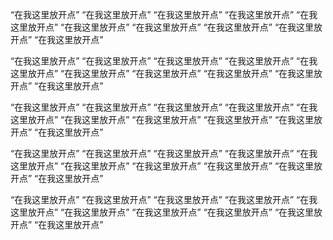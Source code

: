 “在我这里放开点”
“在我这里放开点”
“在我这里放开点”
“在我这里放开点”
“在我这里放开点”
“在我这里放开点”
“在我这里放开点”
“在我这里放开点”
“在我这里放开点”
“在我这里放开点”

“在我这里放开点”
“在我这里放开点”
“在我这里放开点”
“在我这里放开点”
“在我这里放开点”
“在我这里放开点”
“在我这里放开点”
“在我这里放开点”
“在我这里放开点”
“在我这里放开点”

“在我这里放开点”
“在我这里放开点”
“在我这里放开点”
“在我这里放开点”
“在我这里放开点”
“在我这里放开点”
“在我这里放开点”
“在我这里放开点”
“在我这里放开点”
“在我这里放开点”

“在我这里放开点”
“在我这里放开点”
“在我这里放开点”
“在我这里放开点”
“在我这里放开点”
“在我这里放开点”
“在我这里放开点”
“在我这里放开点”
“在我这里放开点”
“在我这里放开点”

“在我这里放开点”
“在我这里放开点”
“在我这里放开点”
“在我这里放开点”
“在我这里放开点”
“在我这里放开点”
“在我这里放开点”
“在我这里放开点”
“在我这里放开点”
“在我这里放开点”
